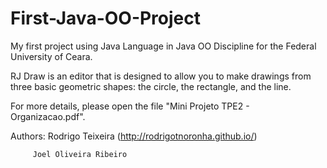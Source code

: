 # First-Java-OO-Project
My first project using Java Language in Java OO Discipline for the Federal University of Ceara.

RJ Draw is an editor that is designed to allow you to make drawings from three basic geometric shapes: the circle, the rectangle, and the line.

For more details, please open the file "Mini Projeto TPE2 - Organizacao.pdf".

Authors: Rodrigo Teixeira (http://rodrigotnoronha.github.io/)
         
         Joel Oliveira Ribeiro 

